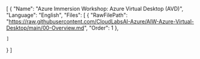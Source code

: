 [
  {
    "Name": "Azure Immersion Workshop: Azure Virtual Desktop (AVD)",
    "Language": "English",
    "Files": [
      {
        "RawFilePath": "https://raw.githubusercontent.com/CloudLabsAI-Azure/AIW-Azure-Virtual-Desktop/main/00-Overview.md",
        "Order": 1
      },
     
    ]
  }
]
